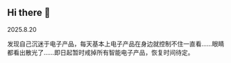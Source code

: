 ## Hi there 👋

<!--
**Deep-Dark-Forest/Deep-Dark-Forest** is a ✨ _special_ ✨ repository because its `README.md` (this file) appears on your GitHub profile.

Here are some ideas to get you started:

- 🔭 I’m currently working on ...
- 🌱 I’m currently learning ...
- 👯 I’m looking to collaborate on ...
- 🤔 I’m looking for help with ...
- 💬 Ask me about ...
- 📫 How to reach me: ...
- 😄 Pronouns: ...
- ⚡ Fun fact: ...
-->
2025.8.20

发现自己沉迷于电子产品，每天基本上电子产品在身边就控制不住一直看……眼睛都看出散光了……即日起暂时戒掉所有智能电子产品，恢复时间待定。
